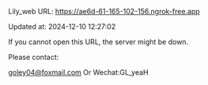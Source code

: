 Lily_web URL: https://ae6d-61-165-102-156.ngrok-free.app

Updated at: 2024-12-10 12:27:02

If you cannot open this URL, the server might be down.

Please contact: 

goley04@foxmail.com Or Wechat:GL_yeaH
